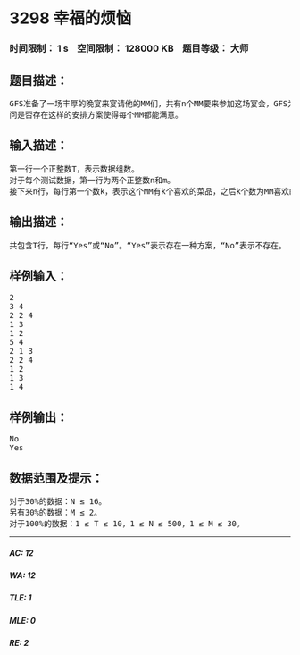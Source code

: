 # 3298 幸福的烦恼   
### 时间限制： 1 s&nbsp;&nbsp;&nbsp;&nbsp;空间限制： 128000 KB&nbsp;&nbsp;&nbsp;&nbsp;题目等级： 大师  
## 题目描述：  

<pre>
GFS准备了一场丰厚的晚宴来宴请他的MM们，共有n个MM要来参加这场宴会，GFS为她们准备了m种菜品。但并不是每个 MM都喜欢所有的菜，每个MM都有自己喜欢吃菜品，而如果餐桌上相邻两个MM有共同喜欢的菜，她们就会互相争抢。为了维护世界的和谐，聪明的 GFS必须合理安排好他的MM们的座次。每张餐桌都是圆形的，GFS拥有足够多的桌子来安排他的 MM，但是为了防止MM们产生孤单的感觉，不允许有MM单桌的情形，也就是说每张桌子至少有两个MM。当然了，每个MM都不能与旁边的两个MM有共同喜欢吃的菜。
问是否存在这样的安排方案使得每个MM都能满意。
</pre>
  
  
## 输入描述：  

<pre>
第一行一个正整数T，表示数据组数。
对于每个测试数据，第一行为两个正整数n和m。
接下来n行，每行第一个数k，表示这个MM有k个喜欢的菜品，之后k个数为MM喜欢的菜品的编号。菜品编号为1到m。
</pre>
  
  
## 输出描述：  

<pre>
共包含T行，每行“Yes”或“No”。“Yes”表示存在一种方案，“No”表示不存在。
</pre>
  
  
## 样例输入：  

<pre>
2
3 4
2 2 4
1 3
1 2
5 4
2 1 3
2 2 4
1 2
1 3
1 4
</pre>
  
  
## 样例输出：  

<pre>
No
Yes
</pre>
  
  
## 数据范围及提示：  

<pre>
对于30%的数据：N ≤ 16。
另有30%的数据：M ≤ 2。
对于100%的数据：1 ≤ T ≤ 10，1 ≤ N ≤ 500，1 ≤ M ≤ 30。
</pre>
  
  
***  

##### AC: 12  
##### WA: 12  
##### TLE: 1  
##### MLE: 0  
##### RE: 2  
